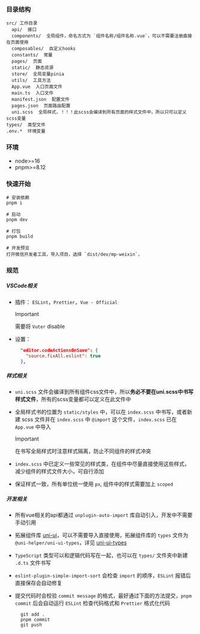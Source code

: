 ### 目录结构

```shell
src/ 工作目录
  api/  接口
  components/  全局组件，命名方式为 `组件名称/组件名称.vue`，可以不需要注册直接在页面使用
  composables/  自定义hooks
  constants/  常量
  pages/  页面
  static/  静态资源
  store/  全局变量pinia
  utils/  工具方法
  App.vue  入口页面文件
  main.ts  入口文件
  manifest.json  配置文件
  pages.json  页面路由配置
  uni.scss  全局样式，！！！此scss会编译到所有页面的样式文件中，所以只可以定义scss变量
types/  类型文件
.env.*  环境变量
```

### 环境

- node>=16
- pnpm>=8.12

### 快速开始
```shell
# 安装依赖
pnpm i

# 启动
pnpm dev

# 打包
pnpm build

# 开发预览
打开微信开发者工具，导入项目，选择 `dist/dev/mp-weixin`，
```

### 规范

##### VSCode相关

- 插件： `ESLint`，`Prettier`，`Vue - Official `
  > [!IMPORTANT]
  > 需要将 `Vuter` disable

- 设置：
  ```JSON
    "editor.codeActionsOnSave": {
      "source.fixAll.eslint": true
    },
  ```

##### 样式相关

- `uni.scss` 文件会编译到所有组件css文件中，所以**务必不要在uni.scss中书写样式文件**，所有的scss变量都可以定义在此文件中

- 全局样式书的位置为 `static/styles` 中，可以在 `index.scss` 中书写，或者新建 scss 文件并在 `index.scss` 中 `@import` 这个文件，`index.scss` 已在 `App.vue` 中导入
  > [!IMPORTANT]
  > 在书写全局样式时注意样式隔离，防止不同组件的样式冲突

- `index.scss` 中已定义一些常见的样式类，在组件中尽量直接使用这些样式，减少组件的样式文件大小，可自行添加

- 保证样式一致，所有单位统一使用 `px`, 组件中的样式需要加上 `scoped`

##### 开发相关

- 所有vue相关的api都通过 `unplugin-auto-import` 库自动引入，开发中不需要手动引用

- 拓展组件库 [uni-ui](https://uniapp.dcloud.net.cn/component/uniui/uni-ui.html)，可以不需要导入直接使用，拓展组件库的 `types` 文件为 `@uni-helper/uni-ui-types`，详见 [uni-ui-types](https://github.com/uni-helper/uni-ui-types)

- `TypeScript` 类型可以和逻辑代码写在一起，也可以在 `types/` 文件夹中新建 `.d.ts` 文件书写
  
- `eslint-plugin-simple-import-sort` 会检查 `import` 的顺序，`ESLint` 报错后直接保存会自动修复

- 提交代码时会校验 `commit message` 的格式，最好通过下面的方法提交，`pnpm commit` 后会自动运行 `ESLint` 检查代码格式和 `Prettier` 格式化代码
  
  ```shell
    git add .
    pnpm commit
    git push
  ```
